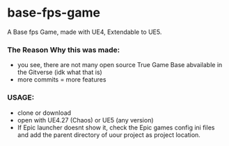 # base-fps-game
A Base fps Game, made with UE4, Extendable to UE5.

### The Reason Why this was made:
- you see, there are not many open source True Game Base abvailable in the Gitverse (idk what that is)
- more commits = more features
  
### USAGE:
- clone or download
- open with UE4.27 (Chaos) or UE5 (any version)
- If Epic launcher doesnt show it, check the Epic games config ini files and add the parent directory of uour project as project location. 
